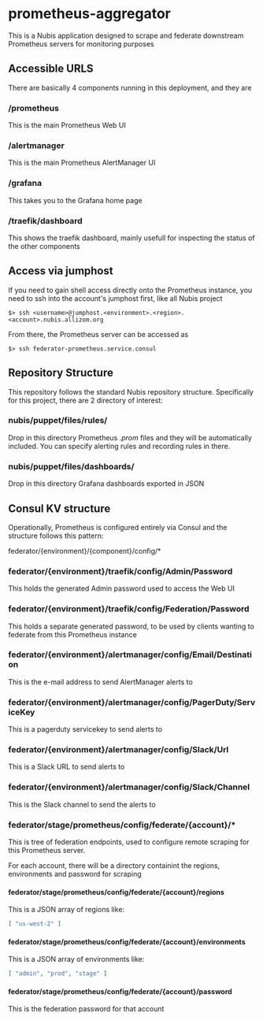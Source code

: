 # prometheus-aggregator

This is a Nubis application designed to scrape and federate downstream
Prometheus servers for monitoring purposes

## Accessible URLS

There are basically 4 components running in this deployment, and they are

### /prometheus

This is the main Prometheus Web UI

### /alertmanager

This is the main Prometheus AlertManager UI

### /grafana

This takes you to the Grafana home page

### /traefik/dashboard

This shows the traefik dashboard, mainly usefull for inspecting the status
of the other components

## Access via jumphost

If you need to gain shell access directly onto the Prometheus instance, you
need to ssh into the account's jumphost first, like all Nubis project

```shell
$> ssh <username>@jumphost.<environment>.<region>.<account>.nubis.allizom.org
```

From there, the Prometheus server can be accessed as

```shell
$> ssh federator-prometheus.service.consul
```

## Repository Structure

This repository follows the standard Nubis repository structure. Specifically
for this project, there are 2 directory of interest:

### nubis/puppet/files/rules/

Drop in this directory Prometheus *.prom* files and they will be automatically
included. You can specify alerting rules and recording rules in there.

### nubis/puppet/files/dashboards/

Drop in this directory Grafana dashboards exported in JSON

## Consul KV structure

Operationally, Prometheus is configured entirely via Consul and the structure
follows this pattern:

 federator/{environment}/{component}/config/\*

### federator/{environment}/traefik/config/Admin/Password

This holds the generated Admin password used to access the Web UI

### federator/{environment}/traefik/config/Federation/Password

This holds a separate generated password, to be used by clients wanting to
federate from this Prometheus instance

### federator/{environment}/alertmanager/config/Email/Destination

This is the e-mail address to send AlertManager alerts to

### federator/{environment}/alertmanager/config/PagerDuty/ServiceKey

This is a pagerduty servicekey to send alerts to

### federator/{environment}/alertmanager/config/Slack/Url

This is a Slack URL to send alerts to

### federator/{environment}/alertmanager/config/Slack/Channel

This is the Slack channel to send the alerts to

### federator/stage/prometheus/config/federate/{account}/*

This is tree of federation endpoints, used to configure remote scraping for
this Prometheus server.

For each account, there will be a directory containint the regions,
environments and password for scraping

#### federator/stage/prometheus/config/federate/{account}/regions

This is a JSON array of regions like:

```json
[ "us-west-2" ]
```

#### federator/stage/prometheus/config/federate/{account}/environments

This is a JSON array of environments like:

```json
[ "admin", "prod", "stage" ]
```

#### federator/stage/prometheus/config/federate/{account}/password

This is the federation password for that account
